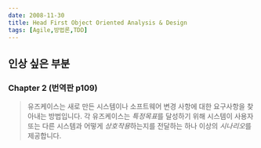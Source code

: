 ```yaml
---
date: 2008-11-30
title: Head First Object Oriented Analysis & Design
tags: [Agile,방법론,TDD]
---
```


## 인상 싶은 부분
### Chapter 2 (번역판 p109)
> 유즈케이스는 새로 만든 시스템이나 소프트웨어 변경 사항에 대한 요구사항을 찾아내는 방법입니다.
> 각 유즈케이스는 *특정목표*를 달성하기 위해 시스템이 사용자 또는 다른 시스템과 어떻게 *상호작용*하는지를 전달하는 
> 하나 이상의 *시나리오*를 제공합니다.
